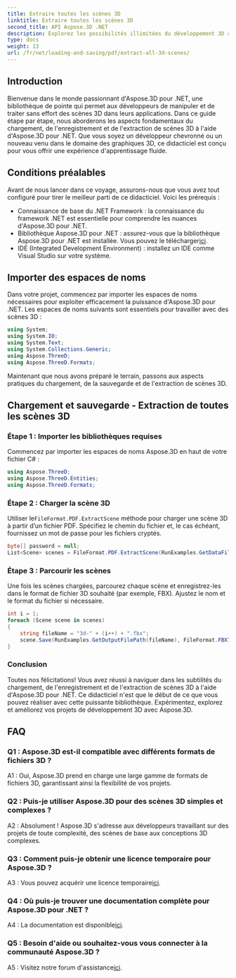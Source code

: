 ```yaml
---
title: Extraire toutes les scènes 3D
linktitle: Extraire toutes les scènes 3D
second_title: API Aspose.3D .NET
description: Explorez les possibilités illimitées du développement 3D avec Aspose.3D pour .NET. Chargez, enregistrez et extrayez des scènes sans effort.
type: docs
weight: 13
url: /fr/net/loading-and-saving/pdf/extract-all-3d-scenes/
---
```

## Introduction

Bienvenue dans le monde passionnant d'Aspose.3D pour .NET, une bibliothèque de pointe qui permet aux développeurs de manipuler et de traiter sans effort des scènes 3D dans leurs applications. Dans ce guide étape par étape, nous aborderons les aspects fondamentaux du chargement, de l'enregistrement et de l'extraction de scènes 3D à l'aide d'Aspose.3D pour .NET. Que vous soyez un développeur chevronné ou un nouveau venu dans le domaine des graphiques 3D, ce didacticiel est conçu pour vous offrir une expérience d'apprentissage fluide.

## Conditions préalables

Avant de nous lancer dans ce voyage, assurons-nous que vous avez tout configuré pour tirer le meilleur parti de ce didacticiel. Voici les prérequis :

- Connaissance de base du .NET Framework : la connaissance du framework .NET est essentielle pour comprendre les nuances d'Aspose.3D pour .NET.
-  Bibliothèque Aspose.3D pour .NET : assurez-vous que la bibliothèque Aspose.3D pour .NET est installée. Vous pouvez le télécharger[ici](https://releases.aspose.com/3d/net/).
- IDE (Integrated Development Environment) : installez un IDE comme Visual Studio sur votre système.

## Importer des espaces de noms

Dans votre projet, commencez par importer les espaces de noms nécessaires pour exploiter efficacement la puissance d'Aspose.3D pour .NET. Les espaces de noms suivants sont essentiels pour travailler avec des scènes 3D :

```csharp
using System;
using System.IO;
using System.Text;
using System.Collections.Generic;
using Aspose.ThreeD;
using Aspose.ThreeD.Formats;
```

Maintenant que nous avons préparé le terrain, passons aux aspects pratiques du chargement, de la sauvegarde et de l'extraction de scènes 3D.

## Chargement et sauvegarde - Extraction de toutes les scènes 3D

### Étape 1 : Importer les bibliothèques requises

Commencez par importer les espaces de noms Aspose.3D en haut de votre fichier C# :

```csharp
using Aspose.ThreeD;
using Aspose.ThreeD.Entities;
using Aspose.ThreeD.Formats;
```

### Étape 2 : Charger la scène 3D

 Utiliser le`FileFormat.PDF.ExtractScene` méthode pour charger une scène 3D à partir d’un fichier PDF. Spécifiez le chemin du fichier et, le cas échéant, fournissez un mot de passe pour les fichiers cryptés.

```csharp
byte[] password = null;
List<Scene> scenes = FileFormat.PDF.ExtractScene(RunExamples.GetDataFilePath("House_Design.pdf"), password);
```

### Étape 3 : Parcourir les scènes

Une fois les scènes chargées, parcourez chaque scène et enregistrez-les dans le format de fichier 3D souhaité (par exemple, FBX). Ajustez le nom et le format du fichier si nécessaire.

```csharp
int i = 1;
foreach (Scene scene in scenes)
{
    string fileName = "3d-" + (i++) + ".fbx";
    scene.Save(RunExamples.GetOutputFilePath(fileName), FileFormat.FBX7400ASCII);
}
```

### Conclusion

Toutes nos félicitations! Vous avez réussi à naviguer dans les subtilités du chargement, de l'enregistrement et de l'extraction de scènes 3D à l'aide d'Aspose.3D pour .NET. Ce didacticiel n'est que le début de ce que vous pouvez réaliser avec cette puissante bibliothèque. Expérimentez, explorez et améliorez vos projets de développement 3D avec Aspose.3D.

## FAQ

### Q1 : Aspose.3D est-il compatible avec différents formats de fichiers 3D ?

A1 : Oui, Aspose.3D prend en charge une large gamme de formats de fichiers 3D, garantissant ainsi la flexibilité de vos projets.

### Q2 : Puis-je utiliser Aspose.3D pour des scènes 3D simples et complexes ?

A2 : Absolument ! Aspose.3D s'adresse aux développeurs travaillant sur des projets de toute complexité, des scènes de base aux conceptions 3D complexes.

### Q3 : Comment puis-je obtenir une licence temporaire pour Aspose.3D ?

 A3 : Vous pouvez acquérir une licence temporaire[ici](https://purchase.aspose.com/temporary-license/).

### Q4 : Où puis-je trouver une documentation complète pour Aspose.3D pour .NET ?

 A4 : La documentation est disponible[ici](https://reference.aspose.com/3d/net/).

### Q5 : Besoin d'aide ou souhaitez-vous vous connecter à la communauté Aspose.3D ?

 A5 : Visitez notre forum d'assistance[ici](https://forum.aspose.com/c/3d/18).